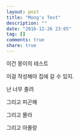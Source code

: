 ```yaml
---
layout: post
title: "Mong's Test"
description: ""
date: "2016-12-26 23:05"
tag: []
comments: true
share: true
---
```


이건 몽이의 테스트

이걸 작성해야 집에 갈 수 있지.

난 너무 졸려

그리고 피곤해

그리고 몰라

그리고 아몰랑
